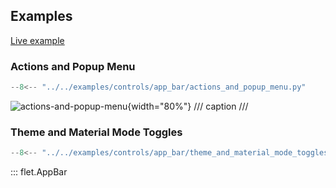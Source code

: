 ## Examples

[Live example](https://flet-controls-gallery.fly.dev/navigation/appbar)

### Actions and Popup Menu

```python
--8<-- "../../examples/controls/app_bar/actions_and_popup_menu.py"
```

![actions-and-popup-menu](../examples/controls/app_bar/media/actions_and_popup_menu.gif){width="80%"}
/// caption
///

### Theme and Material Mode Toggles

```python
--8<-- "../../examples/controls/app_bar/theme_and_material_mode_toggles.py"
```

::: flet.AppBar
